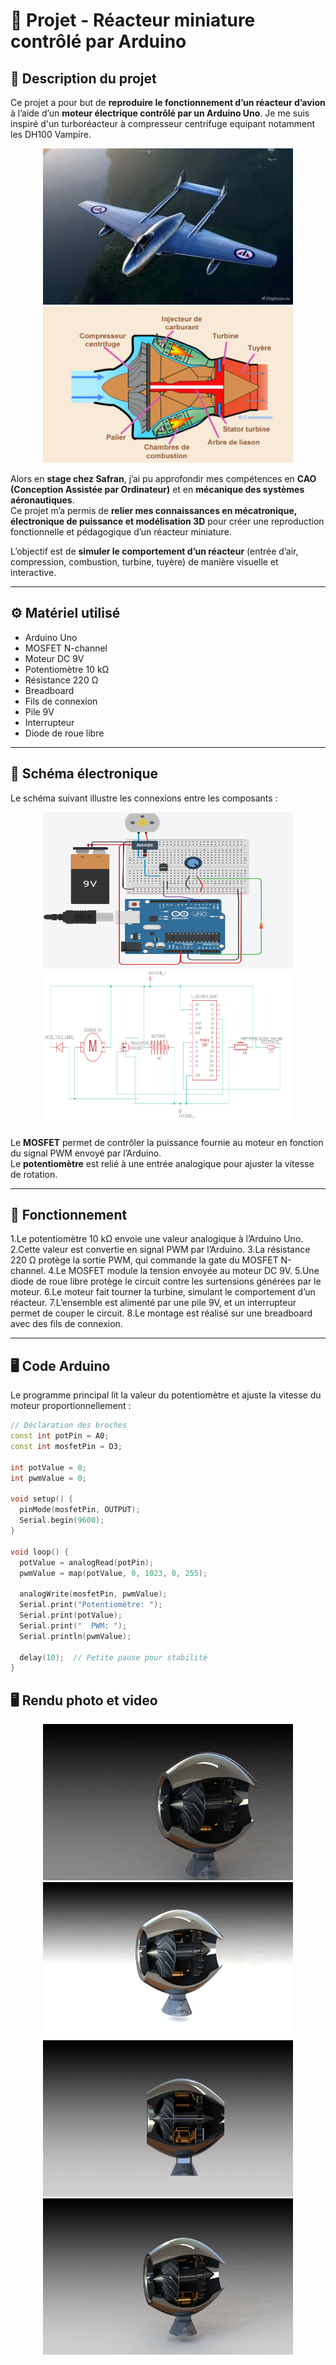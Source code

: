 # 🚀 Projet - Réacteur miniature contrôlé par Arduino

## 🧠 Description du projet
Ce projet a pour but de **reproduire le fonctionnement d’un réacteur d’avion** à l’aide d’un **moteur électrique contrôlé par un Arduino Uno**.
Je me suis inspiré d'un turboréacteur à compresseur centrifuge equipant notamment les DH100 Vampire.

<p align="center">
  <img src="DHVampire.webp" alt="Schéma" width="400" height="250"/>
  <img src="DHVampire.png" alt="DH Vampire" width="400" height="250"/>
</p>

Alors en **stage chez Safran**, j’ai pu approfondir mes compétences en **CAO (Conception Assistée par Ordinateur)** et en **mécanique des systèmes aéronautiques**.  
Ce projet m’a permis de **relier mes connaissances en mécatronique, électronique de puissance et modélisation 3D** pour créer une reproduction fonctionnelle et pédagogique d’un réacteur miniature.

L’objectif est de **simuler le comportement d’un réacteur** (entrée d’air, compression, combustion, turbine, tuyère) de manière visuelle et interactive.

---

## ⚙️ Matériel utilisé
- Arduino Uno  
- MOSFET N-channel
- Moteur DC 9V  
- Potentiomètre 10 kΩ  
- Résistance 220 Ω  
- Breadboard  
- Fils de connexion  
- Pile 9V
- Interrupteur
- Diode de roue libre

---

## 🔌 Schéma électronique
Le schéma suivant illustre les connexions entre les composants :

<p align="center">
  <img src="schema elec.png" alt="Schéma" width="400" height="250"/>
  <img src="ShemElec.png" alt="DH Vampire" width="400" height="250"/>
</p>

Le **MOSFET** permet de contrôler la puissance fournie au moteur en fonction du signal PWM envoyé par l’Arduino.  
Le **potentiomètre** est relié à une entrée analogique pour ajuster la vitesse de rotation.

---

## 🧩 Fonctionnement
1.Le potentiomètre 10 kΩ envoie une valeur analogique à l’Arduino Uno.
2.Cette valeur est convertie en signal PWM par l’Arduino.
3.La résistance 220 Ω protège la sortie PWM, qui commande la gate du MOSFET N-channel.
4.Le MOSFET module la tension envoyée au moteur DC 9V.
5.Une diode de roue libre protège le circuit contre les surtensions générées par le moteur.
6.Le moteur fait tourner la turbine, simulant le comportement d’un réacteur.
7.L’ensemble est alimenté par une pile 9V, et un interrupteur permet de couper le circuit.
8.Le montage est réalisé sur une breadboard avec des fils de connexion.

---

## 🖥️ Code Arduino
Le programme principal lit la valeur du potentiomètre et ajuste la vitesse du moteur proportionnellement :

  ```cpp
  // Déclaration des broches
  const int potPin = A0;
  const int mosfetPin = D3;
  
  int potValue = 0;     
  int pwmValue = 0;         
  
  void setup() {
    pinMode(mosfetPin, OUTPUT); 
    Serial.begin(9600);      
  }
  
  void loop() {
    potValue = analogRead(potPin);
    pwmValue = map(potValue, 0, 1023, 0, 255);
  
    analogWrite(mosfetPin, pwmValue);
    Serial.print("Potentiomètre: ");
    Serial.print(potValue);
    Serial.print("  PWM: ");
    Serial.println(pwmValue);
  
    delay(10);  // Petite pause pour stabilité
  }
  ```
  ## 🖥️ Rendu photo et video

<p align="center">
  <img src="Rendu1.jpg" alt="Schéma" width="400" height="250"/>
  <img src="Rendu2.jpg" alt="DH Vampire" width="400" height="250"/>
  <img src="Rendu3.jpg" alt="Schéma" width="400" height="250"/>
  <img src="Rendu4.jpg" alt="DH Vampire" width="400" height="250"/>
</p>
